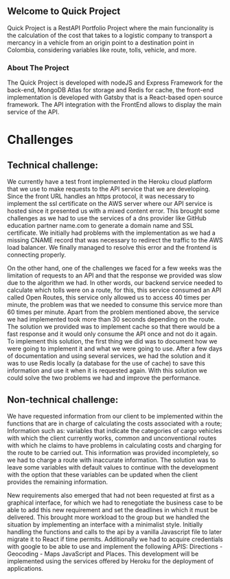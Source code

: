 ## Welcome to Quick Project

Quick Project is a RestAPI Portfolio Project where the main funcionality is the calculation of the cost that takes to a logistic company to transport a mercancy in a vehicle from an origin point to a destination point in Colombia, considering variables like route, tolls, vehicle, and more.

### About The Project

The Quick Project is developed with nodeJS and Express Framework for the back-end, MongoDB Atlas for storage and Redis for cache, the front-end implementation is developed with Gatsby that is a React-based open source framework. The API integration with the FrontEnd allows to display the main service of the API.

# Challenges
## Technical challenge:
We currently have a test front implemented in the Heroku cloud platform that we use to make requests to the API service that we are developing.
Since the front URL handles an https protocol, it was necessary to implement the ssl certificate on the AWS server where our API service is hosted since it presented us with a mixed content error. This brought some challenges as we had to use the services of a dns provider like GitHub education partner name.com to generate a domain name and SSL certificate. We initially had problems with the implementation as we had a missing CNAME record that was necessary to redirect the traffic to the AWS load balancer. We finally managed to resolve this error and the frontend is connecting properly.

On the other hand, one of the challenges we faced for a few weeks was the limitation of requests to an API and that the response we provided was slow due to the algorithm we had. In other words, our backend service needed to calculate which tolls were on a route, for this, this service consumed an API called Open Routes, this service only allowed us to access 40 times per minute, the problem was that we needed to consume this service more than 60 times per minute. Apart from the problem mentioned above, the service we had implemented took more than 30 seconds depending on the route. The solution we provided was to implement cache so that there would be a fast response and it would only consume the API once and not do it again. To implement this solution, the first thing we did was to document how we were going to implement it and what we were going to use. After a few days of documentation and using several services, we had the solution and it was to use Redis locally (a database for the use of cache) to save this information and use it when it is requested again. With this solution we could solve the two problems we had and improve the performance.


## Non-technical challenge:
We have requested information from our client to be implemented within the functions that are in charge of calculating the costs associated with a route; Information such as: variables that indicate the categories of cargo vehicles with which the client currently works, common and unconventional routes with which he claims to have problems in calculating costs and charging for the route to be carried out.
This information was provided incompletely, so we had to charge a route with inaccurate information. The solution was to leave some variables with default values to continue with the development with the option that these variables can be updated when the client provides the remaining information.

New requirements also emerged that had not been requested at first as a graphical interface, for which we had to renegotiate the business case to be able to add this new requirement and set the deadlines in which it must be delivered. This brought more workload to the group but we handled the situation by implementing an interface with a minimalist style. Initially handling the functions and calls to the api by a vanilla Javascript file to later migrate it to React if time permits.
Additionally we had to acquire credentials with google to be able to use and implement the following APIS: Directions - Geocoding - Maps JavaScript and Places. This development will be implemented using the services offered by Heroku for the deployment of applications.

